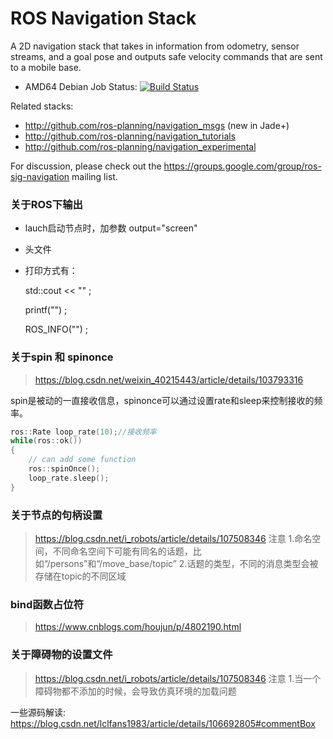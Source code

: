 ROS Navigation Stack
====================

A 2D navigation stack that takes in information from odometry, sensor
streams, and a goal pose and outputs safe velocity commands that are sent
to a mobile base.

 * AMD64 Debian Job Status: [![Build Status](http://build.ros.org/buildStatus/icon?job=Mbin_uB64__navigation__ubuntu_bionic_amd64__binary)](http://build.ros.org/job/Mbin_uB64__navigation__ubuntu_bionic_amd64__binary/)

Related stacks:

 * http://github.com/ros-planning/navigation_msgs (new in Jade+)
 * http://github.com/ros-planning/navigation_tutorials
 * http://github.com/ros-planning/navigation_experimental

For discussion, please check out the
https://groups.google.com/group/ros-sig-navigation mailing list.

### 关于ROS下输出

* lauch启动节点时，加参数 output="screen"

* 头文件

* 打印方式有：

  std::cout << "" ;

  printf("") ;

  ROS_INFO("") ;
  
### 关于spin 和 spinonce

> https://blog.csdn.net/weixin_40215443/article/details/103793316

spin是被动的一直接收信息，spinonce可以通过设置rate和sleep来控制接收的频率。

```c++
ros::Rate loop_rate(10);//接收频率
while(ros::ok())
{
	// can add some function
    ros::spinOnce();
    loop_rate.sleep();
}
```

### 关于节点的句柄设置

>  https://blog.csdn.net/i_robots/article/details/107508346
注意
1.命名空间，不同命名空间下可能有同名的话题，比如“/persons”和“/move_base/topic”
2.话题的类型，不同的消息类型会被存储在topic的不同区域 


### bind函数占位符


>  https://www.cnblogs.com/houjun/p/4802190.html

### 关于障碍物的设置文件

>  https://blog.csdn.net/i_robots/article/details/107508346
注意
1.当一个障碍物都不添加的时候，会导致仿真环境的加载问题

一些源码解读: https://blog.csdn.net/lclfans1983/article/details/106692805#commentBox
